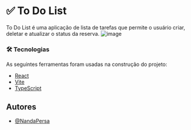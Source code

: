 # ✅ To Do List

To Do List é uma aplicação de lista de tarefas que permite o usuário criar, deletar e atualizar o status da reserva. 
![image](https://github.com/NandaPersa/to-do-list/assets/31897281/1e5f8a2c-3a55-49bf-85a7-0d7e8d06205d)


### 🛠 Tecnologias

As seguintes ferramentas foram usadas na construção do projeto:

- [React](https://react.dev/)
- [Vite](https://vitejs.dev/)
- [TypeScript](https://www.typescriptlang.org/)


## Autores

- [@NandaPersa](https://www.github.com/NandaPersa)
